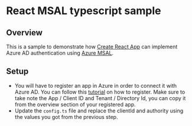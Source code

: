 # React MSAL typescript sample
## Overview 

This is a sample to demonstrate how [Create React App](https://github.com/facebook/create-react-app) can implement Azure AD authentication using [Azure MSAL](https://github.com/AzureAD/microsoft-authentication-library-for-js).

## Setup
- You will have to register an app in Azure in order to connect it with Azure AD. You can follow this [tutorial](https://docs.microsoft.com/en-us/azure/active-directory/develop/scenario-spa-app-registration) on how to register. Make sure to take note the App / Client ID and Tenant / Directory Id, you can copy it from the overview section of your registered app.
- Update the `config.ts` file and replace the clientId and authority using the values you got from the previous step.